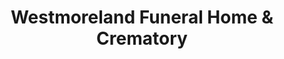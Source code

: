 ---
title: "Westmoreland Funeral Home & Crematory"
url: /marion/westmoreland-funeral-home-und-crematory/
shop: Bestattungen
---